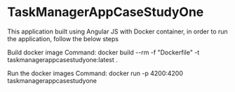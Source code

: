 # TaskManagerAppCaseStudyOne
This application built using Angular JS with Docker container, in order to run the application, follow the below steps

Build docker image 
Command:  docker build --rm -f "Dockerfile" -t taskmanagerappcasestudyone:latest .

Run the docker images 
Command: docker run -p 4200:4200 taskmanagerappcasestudyone

